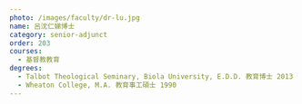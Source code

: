 ```yaml
---
photo: /images/faculty/dr-lu.jpg
name: 呂沈仁娣博士
category: senior-adjunct
order: 203
courses:
  - 基督教教育
degrees:
  - Talbot Theological Seminary, Biola University, E.D.D. 教育博士 2013
  - Wheaton College, M.A. 教育事工碩士 1990
---
```

